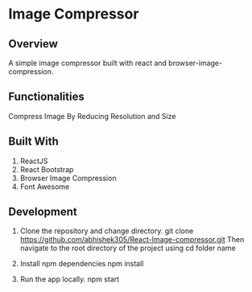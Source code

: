 # Image Compressor

## Overview

A simple image compressor built with react and browser-image-compression.

## Functionalities

Compress Image By Reducing Resolution and Size

## Built With

1) ReactJS
2) React Bootstrap
3) Browser Image Compression
4) Font Awesome 

## Development

1. Clone the repository and change directory.
git clone https://github.com/abhishek305/React-Image-compressor.git
Then navigate to the root directory of the project using cd folder name

2. Install npm dependencies
   npm install
   
3. Run the app locally.
   npm start
